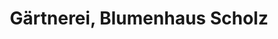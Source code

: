 ---
title: "Gärtnerei, Blumenhaus Scholz"
url: /burladingen/gaertnerei-blumenhaus-scholz/
shop: Gemüse & Obst
---